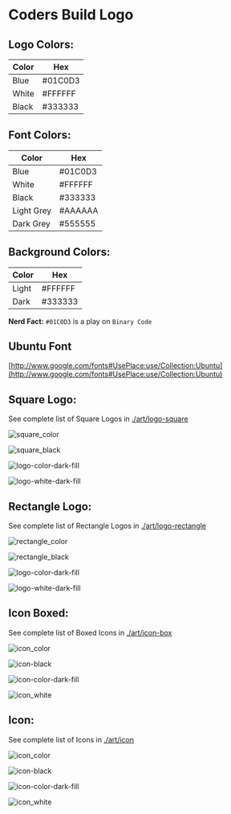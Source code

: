 Coders Build Logo
============

Logo Colors:
---

| Color | Hex     |
|-------|---------|
| Blue  | #01C0D3 |
| White | #FFFFFF |
| Black | #333333 |

Font Colors:
---

| Color       | Hex     |
|-------------|---------|
| Blue        | #01C0D3 |
| White       | #FFFFFF |
| Black       | #333333 |
| Light Grey  | #AAAAAA |
| Dark Grey   | #555555 |

Background Colors:
---

| Color | Hex     |
|-------|---------|
| Light | #FFFFFF |
| Dark  | #333333 |


__Nerd Fact:__ `#01C0D3` is a play on `Binary Code`

Ubuntu Font
---
[http://www.google.com/fonts#UsePlace:use/Collection:Ubuntu](http://www.google.com/fonts#UsePlace:use/Collection:Ubuntu)

Square Logo:
---

See complete list of Square Logos in [./art/logo-square](https://github.com/codersbuild/logo/tree/master/art/logo-square)

![square_color](https://raw.githubusercontent.com/codersbuild/logo/master/art/logo-square/266x200/logo-color.png "square_color")

![square_black](https://raw.githubusercontent.com/codersbuild/logo/master/art/logo-square/266x200/logo-black.png "square_black")

![logo-color-dark-fill](https://raw.githubusercontent.com/codersbuild/logo/master/art/logo-square/266x200/logo-color-dark-fill.png "logo-color-dark-fill")

![logo-white-dark-fill](https://raw.githubusercontent.com/codersbuild/logo/master/art/logo-square/266x200/logo-white-dark-fill.png "logo-white-dark-fill")

Rectangle Logo:
---

See complete list of Rectangle Logos in [./art/logo-rectangle](https://github.com/codersbuild/logo/tree/master/art/logo-rectangle)

![rectangle_color](https://raw.githubusercontent.com/codersbuild/logo/master/art/logo-rectangle/334x100/logo-color.png "rectangle_color")

![rectangle_black](https://raw.githubusercontent.com/codersbuild/logo/master/art/logo-rectangle/334x100/logo-black.png "rectangle_black")

![logo-color-dark-fill](https://raw.githubusercontent.com/codersbuild/logo/master/art/logo-rectangle/334x100/logo-color-dark-fill.png "logo-color-dark-fill")

![logo-white-dark-fill](https://raw.githubusercontent.com/codersbuild/logo/master/art/logo-rectangle/334x100/logo-white-dark-fill.png "logo-white-dark-fill")

Icon Boxed:
---

See complete list of Boxed Icons in [./art/icon-box](https://github.com/codersbuild/logo/tree/master/art/icon-box)

![icon_color](https://raw.githubusercontent.com/codersbuild/logo/master/art/icon-box/256x256/icon-color.png "icon_color")

![icon-black](https://raw.githubusercontent.com/codersbuild/logo/master/art/icon-box/256x256/icon-black.png "icon_black")

![icon-color-dark-fill](https://raw.githubusercontent.com/codersbuild/logo/master/art/icon-box/256x256/icon-color-dark-fill.png "icon-color-dark-fill")

![icon_white](https://raw.githubusercontent.com/codersbuild/logo/master/art/icon-box/256x256/icon-white-dark-fill.png "logo-white-dark-fill")

Icon:
---

See complete list of Icons in [./art/icon](https://github.com/codersbuild/logo/tree/master/art/icon)

![icon_color](https://raw.githubusercontent.com/codersbuild/logo/master/art/icon/256x256/icon-color.png "icon_color")

![icon-black](https://raw.githubusercontent.com/codersbuild/logo/master/art/icon/256x256/icon-black.png "icon_black")

![icon-color-dark-fill](https://raw.githubusercontent.com/codersbuild/logo/master/art/icon/256x256/icon-color-dark-fill.png "icon-color-dark-fill")

![icon_white](https://raw.githubusercontent.com/codersbuild/logo/master/art/icon/256x256/icon-white-dark-fill.png "icon_white")
